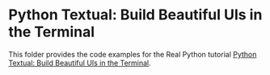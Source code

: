 # Python Textual: Build Beautiful UIs in the Terminal

This folder provides the code examples for the Real Python tutorial [Python Textual: Build Beautiful UIs in the Terminal](https://realpython.com/python-textual/).
